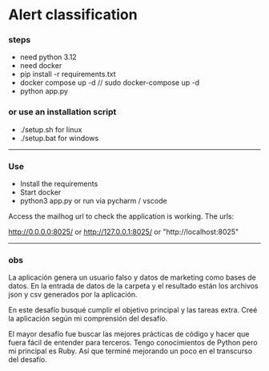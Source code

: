 # Alert classification

### steps

* need python 3.12
* need docker
* pip install -r requirements.txt
* docker compose up -d // sudo docker-compose up -d
* python app.py

### or use an installation script

* ./setup.sh for linux 
* ./setup.bat for windows 

---
### Use

- Install the requirements
- Start docker
- python3 app.py or run via pycharm / vscode

Access the mailhog url to check the application is working.
The urls:

http://0.0.0.0:8025/
or
http://127.0.0.1:8025/
or
"http://localhost:8025"

---
### obs

La aplicación genera un usuario falso y datos de marketing como bases de datos. En la entrada de datos de la carpeta y el resultado están los archivos json y csv generados por la aplicación.

En este desafío busqué cumplir el objetivo principal y las tareas extra.
Creé la aplicación según mi comprensión del desafío.


El mayor desafío fue buscar las mejores prácticas de código y hacer que fuera fácil de entender para terceros. Tengo conocimientos de Python pero mi principal es Ruby. Así que terminé mejorando un poco en el transcurso del desafío.